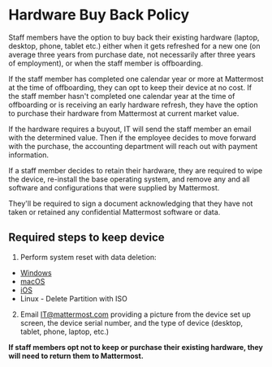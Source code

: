 # Hardware Buy Back Policy

Staff members have the option to buy back their existing hardware (laptop, desktop, phone, tablet etc.) either when it gets refreshed for a new one (on average three years from purchase date, not necessarily after three years of employment), or when the staff member is offboarding. 

If the staff member has completed one calendar year or more at Mattermost at the time of offboarding, they can opt to keep their device at no cost. If the staff member hasn't completed one calendar year at the time of offboarding or is receiving an early hardware refresh, they have the option to purchase their hardware from Mattermost at current market value.

If the hardware requires a buyout, IT will send the staff member an email with the determined value. Then if the employee decides to move forward with the purchase, the accounting department will reach out with payment information.

If a staff member decides to retain their hardware, they are required to wipe the device, re-install the base operating system, and remove any and all software and configurations that were supplied by Mattermost. 

They'll be required to sign a document acknowledging that they have not taken or retained any confidential Mattermost software or data.

## Required steps to keep device

1. Perform system reset with data deletion:

  * [Windows](https://support.microsoft.com/en-us/windows/how-to-refresh-reset-or-restore-your-pc-51391d9a-eb0a-84a7-69e4-c2c1fbceb8dd)
  * [macOS](https://support.apple.com/en-us/HT201065)
  * [iOS](https://support.apple.com/en-us/HT201252)
  * Linux - Delete Partition with ISO

2. Email IT@mattermost.com providing a picture from the device set up screen, the device serial number, and the type of device (desktop, tablet, phone, laptop, etc.)

**If staff members opt not to keep or purchase their existing hardware, they will need to return them to Mattermost.**

